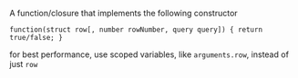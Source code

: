A function/closure that implements the following constructor

`function(struct row[, number rowNumber, query query]) { return true/false; } `

for best performance, use scoped variables, like `arguments.row`, instead of just `row`